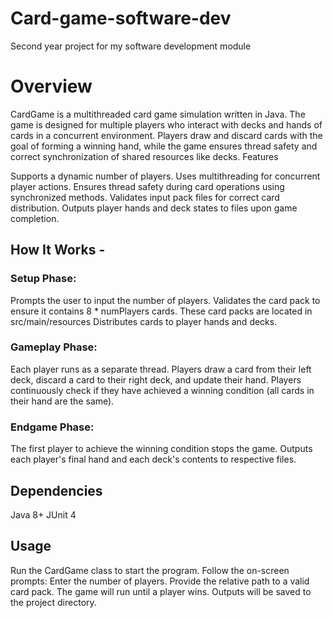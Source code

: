 # Card-game-software-dev
Second year project for my software development module


# Overview

CardGame is a multithreaded card game simulation written in Java. The game is designed for multiple players who interact with decks and hands of cards in a concurrent environment. Players draw and discard cards with the goal of forming a winning hand, while the game ensures thread safety and correct synchronization of shared resources like decks.
Features

Supports a dynamic number of players.
Uses multithreading for concurrent player actions.
Ensures thread safety during card operations using synchronized methods.
Validates input pack files for correct card distribution.
Outputs player hands and deck states to files upon game completion.


## How It Works -

### Setup Phase:
Prompts the user to input the number of players.
Validates the card pack to ensure it contains 8 * numPlayers cards.
These card packs are located in src/main/resources 
Distributes cards to player hands and decks.

### Gameplay Phase:
Each player runs as a separate thread.
Players draw a card from their left deck, discard a card to their right deck, and update their hand.
Players continuously check if they have achieved a winning condition (all cards in their hand are the same).

### Endgame Phase:
The first player to achieve the winning condition stops the game.
Outputs each player's final hand and each deck's contents to respective files.


## Dependencies
Java 8+
JUnit 4


## Usage

Run the CardGame class to start the program.
Follow the on-screen prompts:
Enter the number of players.
Provide the relative path to a valid card pack.
The game will run until a player wins. Outputs will be saved to the project directory.
